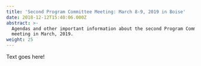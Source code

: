 ```yaml
---
title: 'Second Program Committee Meeting: March 8-9, 2019 in Boise'
date: 2018-12-12T15:40:06.000Z
abstract: >-
  Agendas and other important information about the second Program Committee
  meeting in March, 2019.
weight: 25
---
```

Text goes here!
